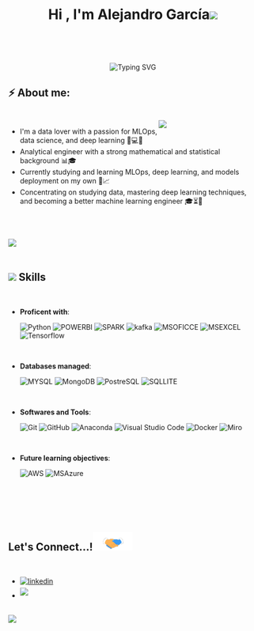 <h1 align="center"><b>Hi , I'm Alejandro García</b><img src="https://media.giphy.com/media/hvRJCLFzcasrR4ia7z/giphy.gif" width="35"></h1>

</br>
<p align="center">
<br>

<p align="center">
  <img src="https://readme-typing-svg.demolab.com?font=Roboto+Mono&weight=600&size=28&pause=1000&color=1E90FF&center=true&vCenter=true&width=435&lines=ML+Engineer+...;Data+scientists...;MLOPS+Enthusiast+...;AWS+practicioner+...;Ready+for+big+stuff..." alt="Typing SVG">
</p>
	
## ⚡ About me:

<br>

<img align='right' src='https://user-images.githubusercontent.com/5713670/87202985-820dcb80-c2b6-11ea-9f56-7ec461c497c3.gif' width='200'>

- I'm a data lover with a passion for MLOps, data science, and deep learning 🧠💻💚
- Analytical engineer with a strong mathematical and statistical background 📊🎓
- Currently studying and learning MLOps, deep learning, and models deployment on my own 🚀📈
- Concentrating on studying data, mastering deep learning techniques, and becoming a better machine learning engineer 🎓⏳🤖

<br><br>

<img src="https://user-images.githubusercontent.com/73097560/115834477-dbab4500-a447-11eb-908a-139a6edaec5c.gif"><br><br>

## <img src="https://media2.giphy.com/media/QssGEmpkyEOhBCb7e1/giphy.gif?cid=ecf05e47a0n3gi1bfqntqmob8g9aid1oyj2wr3ds3mg700bl&rid=giphy.gif" width ="25"><b> Skills</b>

<br>

<p align="center">

- **Proficent with**:
    
    ![Python](https://img.shields.io/badge/Python%20-%2314354C.svg?style=for-the-badge&logo=python&logoColor=white)
    ![POWERBI](https://img.shields.io/badge/PowerBI-F2C811?style=for-the-badge&logo=Power%20BI&logoColor=white)
    ![SPARK](https://img.shields.io/badge/Apache_Spark-FFFFFF?style=for-the-badge&logo=apachespark&logoColor=#E35A16)
    ![kafka](https://img.shields.io/badge/Apache_Kafka-231F20?style=for-the-badge&logo=apache-kafka&logoColor=white)
    ![MSOFICCE](https://img.shields.io/badge/Microsoft_Office-D83B01?style=for-the-badge&logo=microsoft-office&logoColor=white)
    ![MSEXCEL](https://img.shields.io/badge/Microsoft_Excel-217346?style=for-the-badge&logo=microsoft-excel&logoColor=white)
    ![Tensorflow](https://img.shields.io/badge/TensorFlow-FF6F00?style=for-the-badge&logo=TensorFlow&logoColor=white)

<br>   
    
- **Databases managed**:

    ![MYSQL](https://img.shields.io/badge/MySQL-005C84?style=for-the-badge&logo=mysql&logoColor=white)
    ![MongoDB](https://img.shields.io/badge/MongoDB-4EA94B?style=for-the-badge&logo=mongodb&logoColor=white)
    ![PostreSQL](https://img.shields.io/badge/PostgreSQL-316192?style=for-the-badge&logo=postgresql&logoColor=white)
    ![SQLLITE](https://img.shields.io/badge/Sqlite-003B57?style=for-the-badge&logo=sqlite&logoColor=white)

<br>


- **Softwares and Tools**:

    ![Git](https://img.shields.io/badge/git-%23F05033.svg?style=for-the-badge&logo=git&logoColor=white)
    ![GitHub](https://img.shields.io/badge/github-%23121011.svg?style=for-the-badge&logo=github&logoColor=white)
    ![Anaconda](https://img.shields.io/badge/conda-342B029.svg?&style=for-the-badge&logo=anaconda&logoColor=white)
    ![Visual Studio Code](https://img.shields.io/badge/Visual%20Studio%20Code-0078d7.svg?style=for-the-badge&logo=visual-studio-code&logoColor=white)
    ![Docker](https://img.shields.io/badge/Docker-2CA5E0?style=for-the-badge&logo=docker&logoColor=white)
    ![Miro](https://img.shields.io/badge/Miro-F7C922?style=for-the-badge&logo=Miro&logoColor=050036)

<br>

- **Future learning objectives**:

    ![AWS](https://img.shields.io/badge/Amazon_AWS-FF9900?style=for-the-badge&logo=amazonaws&logoColor=white)
    ![MSAzure](https://img.shields.io/badge/microsoft%20azure-0089D6?style=for-the-badge&logo=microsoft-azure&logoColor=white)   


</p>

<br>
<br>

<br>
<br>

## <b> Let's Connect...!</b><img src="https://github.com/0xAbdulKhalid/0xAbdulKhalid/raw/main/assets/mdImages/handshake.gif" width ="80">
<br>
<div align='left'>

<ul>

<li>
<a href="https://linkedin.com/in/alejandro-garcía-cárcel-07416b205/" target="_blank">
<img src="https://img.shields.io/badge/linkedin:  Alejandro Garcia-%2300acee.svg?color=405DE6&style=for-the-badge&logo=linkedin&logoColor=white" alt=linkedin style="margin-bottom: 5px;"/>
</a>


<br>

<li>
<a href="mailto:garcialejan@gmail.com" target="_blank">
<img src="https://img.shields.io/badge/gmail:  garcialejan-%23EA4335.svg?style=for-the-badge&logo=gmail&logoColor=white" t=mail style="margin-bottom: 5px;" />
</a>
</li>
	
</ul>
</div>

<br>
<img src="https://user-images.githubusercontent.com/73097560/115834477-dbab4500-a447-11eb-908a-139a6edaec5c.gif">
<br>
<br>
<br>
